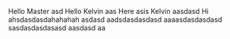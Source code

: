 Hello Master
asd
Hello
Kelvin
aas
Here asis Kelvin
aasdasd
Hi ahsdasdasdahahahah
asdasd
aadsdasdasdasd
aaaasdasdasdasd
sasdasdasdasasd
aasdasd
aa
